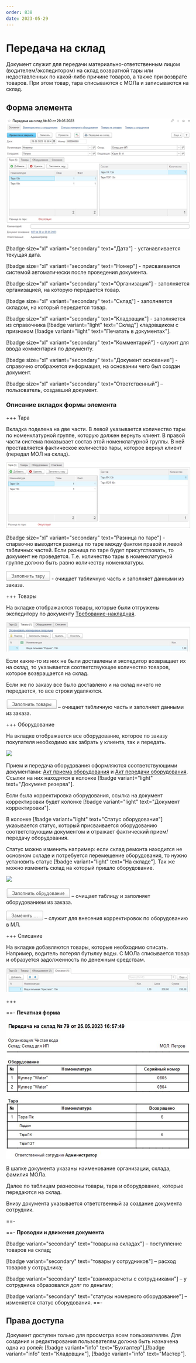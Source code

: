 ```yaml
---
order: 838
date: 2023-05-29
---
```

# Передача на склад

Документ служит для передачи материально-ответственным лицом (водителем/экспедитором) на склад возвратной тары или недоставленных по какой-либо причине товаров, а также при возврате товаров. При этом товар, тара списываются с МОЛа и записываются на склад.

## Форма элемента

![](/images/Передача_на_склад.jpg)

[!badge size="xl" variant="secondary" text="Дата"] - устанавливается текущая дата.

[!badge size="xl" variant="secondary" text="Номер"] - присваивается системой автоматически после проведения документа.

[!badge size="xl" variant="secondary" text="Организация"] - заполняется организацией, на которую передается товар.

[!badge size="xl" variant="secondary" text="Склад"] - заполняется складом, на который передается товар.

[!badge size="xl" variant="secondary" text="Кладовщик"] - заполняется из справочника [!badge variant="light" text="Склад"] кладовщиком с признаком [!badge variant="light" text="Печатать в документах"].

[!badge size="xl" variant="secondary" text="Комментарий"] - служит для ввода комментария по документу.

[!badge size="xl" variant="secondary" text="Документ основание"] - справочно отображется информация, на основании чего был создан документ.

[!badge size="xl" variant="secondary" text="Ответственный"] – пользователь, создавший документ.

### Описание вкладок формы элемента

+++ Тара

Вкладка поделена на две части. В левой указывается количество тары по номенклатурной группе, которую должен вернуть клиент. В правой части система показывает состав этой номенклатурной группы. В ней проставляется фактическое количество тары, которое вернул клиент (передал МОЛ на склад).

![](/images/Вкладка_тара_передача_на_склад.jpg)

[!badge size="xl" variant="secondary" text="Разница по таре"] - спарвочно выводится разница по таре между фактом правой и левой табличных частей. Если разница по таре будет присутствовать, то документ не проведется. Т.е. количество тары в номенклатурной группе должно быть равно количеству номенклатуры.

![](/images/Заполнить_тару.jpg) - очищает табличную часть и заполняет данными из заказа.

+++ Товары

На вкладке отображаются товары, которые были отгружены экспедитору по документу [Требование-накладная](/2-описание-справочников-и-документов/2-документы/5-складские-документы/7-требование-накладная/).

![](/images/Вкладка_товары_передача_на_склад.jpg)

Если какие-то из них не были доставлены и экспедитор возвращает их на склад, то указывается соответствующее количество товаров, которое возвращается на склад. 

Если же по заказу все было доставлено и на склад ничего не передается, то все строки удаляются.

![](/images/Заполнить_товары.jpg) – очищает табличную часть и заполняет данными из заказа.

+++ Оборудование

На вкладке отображается все оборудование, которое по заказу покупателя необходимо как забрать у клиента, так и передать.

![](/кладовщик/пер.jpg)

Прием и передача оборудования оформляются соответствующими документами: [Акт приема оборудования](/2-описание-справочников-и-документов/2-документы/6-документы-номерного-оборудования/2-акт-приема-оборудования-(от-контрагента)/) и [Акт передачи оборудования](/2-описание-справочников-и-документов/2-документы/6-документы-номерного-оборудования/1-акт-передачи-оборудования/). Ссылки на них находятся в колонке [!badge variant="light" text="Документ резерва"]. 

Если была корректировка оборудования, ссылка на документ корректировки будет колонке [!badge variant="light" text="Документ корректировки"].

В колонке [!badge variant="light" text="Статус оборудования"] указывается статус, который присваивается оборудованию соответствующим документом и отражает фактический прием/передачу оборудования.

Статус можно изменить например: если склад ремонта находится не основном складе и потребуется перемещение оборудования, то нужно установить статус [!badge variant="light" text="На складе"]. Так же можно изменить склад на который пришло оборудование.

![](/кладовщик/пр.gif)

![](/images/Заполнить_оборудование.jpg) – очищает таблицу и заполняет оборудованием из заказа.

![](/images/Заменить.jpg)  – служит для внесения корректировок по оборудованию в МЛ.

+++ Списание

На вкладке добавляются товары, которые необходимо списать. Например, водитель потерял бутылку воды. С МОЛа списывается товар и образуется задолженность по денежным средствам.

![](/images/Вкладка_списание.jpg)

+++

==- **Печатная форма**

![](/images/Печатная_форма_передача_на_склад.jpg)


В шапке документа указаны наименование организации, склада, фамилия МОЛа.

Далее по таблицам разнесены товары, тара и оборудование, которые передаются на склад.

Внизу документа указывается ответственный за создание документа сотрудник.

==-

==- **Проводки и движения документа**

[!badge variant="secondary" text="товары на складах"] – поступление товаров на склад;

[!badge variant="secondary" text="товары у сотрудников"] – расход товаров у сотрудника;

[!badge variant="secondary" text="взаиморасчеты с сотрудниками"] – у сотрудника образовался долг по деньгам;

[!badge variant="secondary" text="статусы номерного оборудование"] – изменяется статус оборудования.
==-

## Права доступа

Документ доступен только для просмотра всем пользователям. Для создания и редактирования пользователям должна быть назначена одна из ролей: [!badge variant="info" text="Бухгалтер"],[!badge variant="info" text="Кладовщик"], [!badge variant="info" text="Мастер"].
